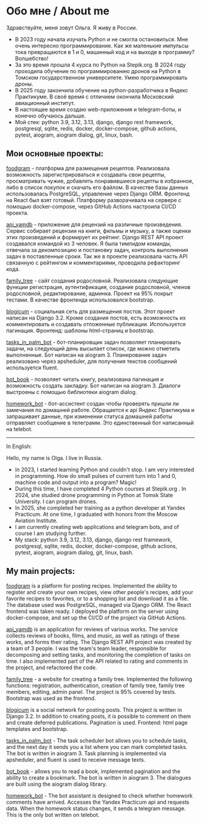 # Обо мне / About me

Здравствуйте, меня зовут Ольга. Я живу в России.

+ В 2023 году начала изучать Python и не смогла остановиться. Мне очень интересно программирование. Как же маленькие импульсы тока превращаются в 1 и 0, машинный код и на выходе в программу? Волшебство!
+ За это время прошла 4 курса по Python на Stepik.org. В 2024 году проходила обучение по программированию дронов на Python в Томском государственном университете. Умею программировать дроны.
+ В 2025 году закончила обучение на python-разработчика в Яндекс Практикуме. В своё время с отличием окончила Московский авиационный институт.
+ В настоящее время создаю web-приложения и telegram-боты, и конечно обучаюсь дальше.
+ Мой стек: python 3.9, 3.12, 3.13, django, django rest framework, postgresql, sqlite, redis, docker, docker-compose, github actions, pytest, aiogram, aiogram dialog, git, linux, bash.

## Мои основные проекты:
[foodgram](https://github.com/Olmazurova/foodgram) - платформа для размещения рецептов. Реализовала возможность зарегистрироваться и создавать свои рецепты, просматривать чужие, добавлять понравившиеся рецепты в избранное, либо в список покупок и скачать его файлом. В качестве базы данных использовалась PostgreSQL, управление через Django ORM. Фронтенд на React был взят готовый. Платформу разворачивала на сервере с помощью docker-compose, через GitHub Actions настроила CI/CD проекта.

[api_yamdb](https://github.com/Olmazurova/api_yamdb) - приложение для рецензий на различные произведения. Сервис собирает рецензии на книги, фильмы и музыку, а также оценки этих произведений и формирует их рейтинг. Django REST API проект создавался командой из 3 человек. Я была тимлидом команды, отвечала за декомпозицию и постановку задач, контроль выполнения задач в поставленные сроки. Так же в проекте реализовала часть API связанную с рейтингом и комментариями, проводила рефакторинг кода.

[family_tree](https://github.com/Olmazurova/family_tree) - cайт создания родословной. Реализовала следующие функции регистрация, аутентификация, создание родословной, членов родословной, редактирование, админка. Проект на 95% покрыт тестами. В качестве фронтенда использовался bootstrap.

[blogicum](https://github.com/Olmazurova/blogicum) - социальная сеть для размещения постов. Этот проект написан на Django 3.2. Кроме создания постов, есть возможность их комментировать и создавать отложенные публикации. Используется пагинация. Фронтенд: шаблоны html-страниц и bootstrap.

[tasks_in_palm_bot](https://github.com/Olmazurova/tasks_in_palm_bot) - бот-планировщик задач позволяет планировать задачи, на следующий день высылает список, где можно отметить выполненные. Бот написан на aiogram 3. Планирование задач реализовано через apsheduler, для получения текстов сообщений используется fluent.

[bot_book](https://github.com/Olmazurova/bot_book) - позволяет читать книгу, реализована пагинация и возможность создать закладку. Бот написан на aiogram 3. Диалоги выстроены с помощью библиотеки aiogram dialog.

[homework_bot](https://github.com/Olmazurova/homework_bot) - бот-ассистент создан чтобы проверять пришли ли замечания по домашней работе. Обращается к api Яндекс Практикума и запрашивает данные, при изменении статуса домашней работы отправляет сообщение в телеграмм. Это единственный бот написанный на telebot.


---
In English:

Hello, my name is Olga. I live in Russia.

+ In 2023, I started learning Python and couldn't stop. I am very interested in programming. How do small pulses of current turn into 1 and 0, machine code and output into a program? Magic!
+ During this time, I have completed 4 Python courses at Stepik.org . In 2024, she studied drone programming in Python at Tomsk State University. I can program drones.
+ In 2025, she completed her training as a python developer at Yandex Practicum. At one time, I graduated with honors from the Moscow Aviation Institute.
+ I am currently creating web applications and telegram bots, and of course I am studying further.
+ My stack: python 3.9, 3.12, 3.13, django, django rest framework, postgresql, sqlite, redis, docker, docker-compose, github actions, pytest, aiogram, aiogram dialog, git, linux, bash.

## My main projects:
[foodgram](https://github.com/Olmazurova/foodgram ) is a platform for posting recipes. Implemented the ability to register and create your own recipes, view other people's recipes, add your favorite recipes to favorites, or to a shopping list and download it as a file. The database used was PostgreSQL, managed via Django ORM. The React frontend was taken ready. I deployed the platform on the server using docker-compose, and set up the CI/CD of the project via GitHub Actions.

[api_yamdb](https://github.com/Olmazurova/api_yamdb ) is an application for reviews of various works. The service collects reviews of books, films, and music, as well as ratings of these works, and forms their rating. The Django REST API project was created by a team of 3 people. I was the team's team leader, responsible for decomposing and setting tasks, and monitoring the completion of tasks on time. I also implemented part of the API related to rating and comments in the project, and refactored the code.

[family_tree](https://github.com/Olmazurova/family_tree ) - a website for creating a family tree. Implemented the following functions: registration, authentication, creation of family tree, family tree members, editing, admin panel. The project is 95% covered by tests. Bootstrap was used as the frontend.

[blogicum](https://github.com/Olmazurova/blogicum ) is a social network for posting posts. This project is written in Django 3.2. In addition to creating posts, it is possible to comment on them and create deferred publications. Pagination is used. Frontend: html page templates and bootstrap.

[tasks_in_palm_bot](https://github.com/Olmazurova/tasks_in_palm_bot ) - The task scheduler bot allows you to schedule tasks, and the next day it sends you a list where you can mark completed tasks. The bot is written in aiogram 3. Task planning is implemented via apsheduler, and fluent is used to receive message texts.

[bot_book](https://github.com/Olmazurova/bot_book ) - allows you to read a book, implemented pagination and the ability to create a bookmark. The bot is written in aiogram 3. The dialogues are built using the aiogram dialog library.

[homework_bot](https://github.com/Olmazurova/homework_bot ) - The bot assistant is designed to check whether homework comments have arrived. Accesses the Yandex Practicum api and requests data. When the homework status changes, it sends a telegram message. This is the only bot written on telebot.
